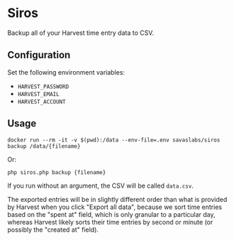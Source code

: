 # Siros

Backup all of your Harvest time entry data to CSV.

## Configuration

Set the following environment variables:

- `HARVEST_PASSWORD`
- `HARVEST_EMAIL`
- `HARVEST_ACCOUNT`

## Usage

`docker run --rm -it -v $(pwd):/data --env-file=.env savaslabs/siros backup /data/{filename}`

Or:

`php siros.php backup {filename}`

If you run without an argument, the CSV will be called `data.csv`.

The exported entries will be in slightly different order than what is provided by Harvest when you click "Export all data", because we sort time entries based on the "spent at" field, which is only granular to a particular day, whereas Harvest likely sorts their time entries by second or minute (or possibly the "created at" field).
